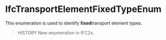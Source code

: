 IfcTransportElementFixedTypeEnum
================================

This enumeration is used to identify **fixed**transport element types.  
> HISTORY New enumeration in IFC2x.
